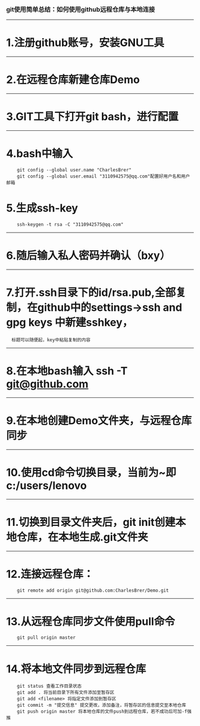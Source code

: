 ### git使用简单总结：如何使用github远程仓库与本地连接
****
# 1.注册github账号，安装GNU工具
****	
# 2.在远程仓库新建仓库Demo
****	
# 3.GIT工具下打开git bash，进行配置
****	
# 4.bash中输入
		git config --global user.name "CharlesBrer"
		git config --global user.email "3110942575@qq.com"配置好用户名和用户邮箱
# 5.生成ssh-key
		ssh-keygen -t rsa -C "3110942575@qq.com"
****	
# 6.随后输入私人密码并确认（bxy）
****	
# 7.打开.ssh目录下的id/rsa.pub,全部复制，在github中的settings->ssh and gpg keys 中新建sshkey，
	  标题可以随便起，key中粘贴复制的内容
****	
# 8.在本地bash输入 ssh -T git@github.com
****	
# 9.在本地创建Demo文件夹，与远程仓库同步
****	
# 10.使用cd命令切换目录，当前为~即c:/users/lenovo
****	
# 11.切换到目录文件夹后，git init创建本地仓库，在本地生成.git文件夹
****	
# 12.连接远程仓库：
		git remote add origin git@github.com:CharlesBrer/Demo.git
****	
# 13.从远程仓库同步文件使用pull命令
		git pull origin master
****		
# 14.将本地文件同步到远程仓库
		git status 查看工作目录状态
		git add . 将当前目录下所有文件添加至暂存区
		git add <filename> 将指定文件添加到暂存区
		git commit -m "提交信息" 提交更改，添加备注，将暂存区的信息提交至本地仓库
		git push origin master 将本地仓库的文件push到远程仓库，若不成功后可加-f强推
		
		
